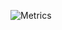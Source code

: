 ![Metrics](https://metrics.lecoq.io/SupinePandora43?template=classic&activity=1&followup=1&isocalendar=1&languages=1&stars=1&activity.limit=5&activity.days=14&activity.filter=all&isocalendar.duration=full-year&languages.colors=github&stars.limit=4&config.timezone=Asia%2FYekaterinburg&config.animated=true)
